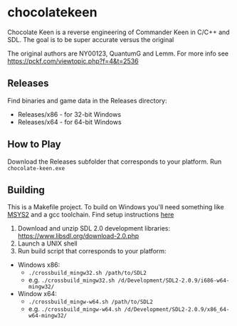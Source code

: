 # chocolatekeen
Chocolate Keen is a reverse engineering of Commander Keen in C/C++ and SDL. The goal is to be super accurate versus the original

The original authors are NY00123, QuantumG and Lemm. For more info see https://pckf.com/viewtopic.php?f=4&t=2536

## Releases
Find binaries and game data in the Releases directory:

* Releases/x86 - for 32-bit Windows
* Releases/x64 - for 64-bit Windows

## How to Play
Download the Releases subfolder that corresponds to your platform. Run `chocolate-keen.exe`  

## Building
This is a Makefile project. To build on Windows you'll need something like <a href="https://www.msys2.org/" target="_blank">MSYS2</a> and a gcc toolchain. Find setup instructions <a href="https://www.math.ucla.edu/~wotaoyin/windows_coding.html" target="_blank">here</a>

1. Download and unzip SDL 2.0 development libraries: https://www.libsdl.org/download-2.0.php
2. Launch a UNIX shell
3. Run build script that corresponds to your platform:
* Windows x86:
  * `./crossbuild_mingw32.sh /path/to/SDL2`
  * e.g. `./crossbuild_mingw32.sh /d/Development/SDL2-2.0.9/i686-w64-mingw32/`
* Window x64:
  * `./crossbuild_mingw-w64.sh /path/to/SDL2`
  * e.g. `./crossbuild_mingw-w64.sh /d/Development/SDL2-2.0.9/x86_64-w64-mingw32/`
